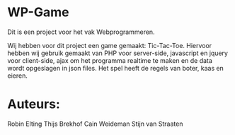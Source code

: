 # WP-Game

Dit is een project voor het vak Webprogrammeren.

Wij hebben voor dit project een game gemaakt: Tic-Tac-Toe.
Hiervoor hebben wij gebruik gemaakt van PHP voor server-side, javascript en jquery voor client-side, ajax om het programma realtime te maken en de data wordt opgeslagen in json files.
Het spel heeft de regels van boter, kaas en eieren.

# Auteurs:
Robin Elting
Thijs Brekhof
Cain Weideman
Stijn van Straaten
